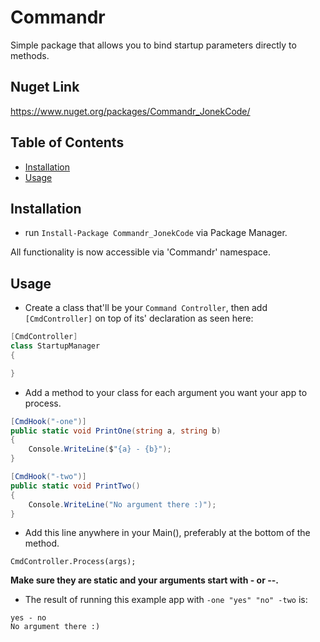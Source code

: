 # Commandr
Simple package that allows you to bind startup parameters directly to methods.

## Nuget Link
https://www.nuget.org/packages/Commandr_JonekCode/

## Table of Contents

-   [Installation](#installation)
-   [Usage](#usage)

## Installation
- run `Install-Package Commandr_JonekCode` via Package Manager.

All functionality is now accessible via 'Commandr' namespace.

## Usage

- Create a class that'll be your `Command Controller`, then add `[CmdController]` on top of its' declaration as seen here:
```csharp
[CmdController]
class StartupManager
{

}
```

- Add a method to your class for each argument you want your app to process.

```csharp
[CmdHook("-one")]
public static void PrintOne(string a, string b)
{
    Console.WriteLine($"{a} - {b}");
}

[CmdHook("-two")]
public static void PrintTwo()
{
    Console.WriteLine("No argument there :)");
}
```

- Add this line anywhere in your Main(), preferably at the bottom of the method.
```
CmdController.Process(args);
```

**Make sure they are static and your arguments start with - or --.**

- The result of running this example app with `-one "yes" "no" -two` is:

```
yes - no
No argument there :)
```
